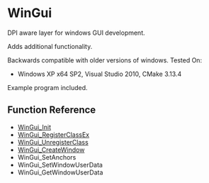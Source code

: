 # WinGui

DPI aware layer for windows GUI development.

Adds additional functionality.

Backwards compatible with older versions of windows.
Tested On:
- Windows XP x64 SP2, Visual Studio 2010, CMake 3.13.4

Example program included.

## Function Reference

- [WinGui_Init](docs/WinGui_Init.md)
- [WinGui_RegisterClassEx](docs/WinGui_RegisterClassEx.md)
- [WinGui_UnregisterClass](docs/WinGui_UnregisterClass.md)
- [WinGui_CreateWindow](docs/WinGui_CreateWindow.md)
- WinGui_SetAnchors
- WinGui_SetWindowUserData
- WinGui_GetWindowUserData

